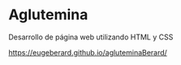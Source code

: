 # Aglutemina
Desarrollo de página web utilizando HTML y CSS

https://eugeberard.github.io/agluteminaBerard/
